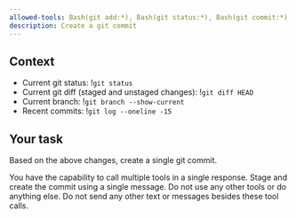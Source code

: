 ```yaml
---
allowed-tools: Bash(git add:*), Bash(git status:*), Bash(git commit:*)
description: Create a git commit
---
```


## Context

- Current git status: !`git status`
- Current git diff (staged and unstaged changes): !`git diff HEAD`
- Current branch: !`git branch --show-current`
- Recent commits: !`git log --oneline -15`

## Your task

Based on the above changes, create a single git commit.

You have the capability to call multiple tools in a single response. Stage and create the commit using a single message. Do not use any other tools or do anything else. Do not send any other text or messages besides these tool calls.
